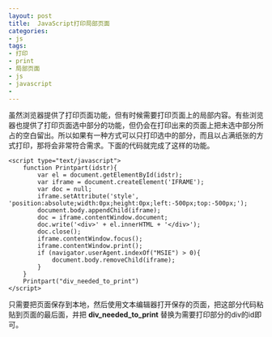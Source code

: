 ```yaml
---
layout: post
title:  JavaScript打印局部页面
categories:
- js
tags:
- 打印
- print
- 局部页面
- js
- javascript
- 
---
```


虽然浏览器提供了打印页面功能，但有时候需要打印页面上的局部内容。有些浏览器也提供了打印页面选中部分的功能，但仍会在打印出来的页面上把未选中部分所占的空白留出。所以如果有一种方式可以只打印选中的部分，而且以占满纸张的方式打印，那将会非常符合需求。下面的代码就完成了这样的功能。

	<script type="text/javascript">
		function Printpart(idstr){
   			var el = document.getElementById(idstr);
   			var iframe = document.createElement('IFRAME');
   			var doc = null;
   			iframe.setAttribute('style', 'position:absolute;width:0px;height:0px;left:-500px;top:-500px;');
   			document.body.appendChild(iframe);
   			doc = iframe.contentWindow.document;
   			doc.write('<div>' + el.innerHTML + '</div>');
   			doc.close();
   			iframe.contentWindow.focus();
   			iframe.contentWindow.print();
   			if (navigator.userAgent.indexOf("MSIE") > 0){
        		document.body.removeChild(iframe);
   			}
		}
		Printpart("div_needed_to_print")
	</script>
	
只需要把页面保存到本地，然后使用文本编辑器打开保存的页面，把这部分代码粘贴到页面的最后面，并把 **div_needed_to_print**  替换为需要打印部分的div的id即可。



